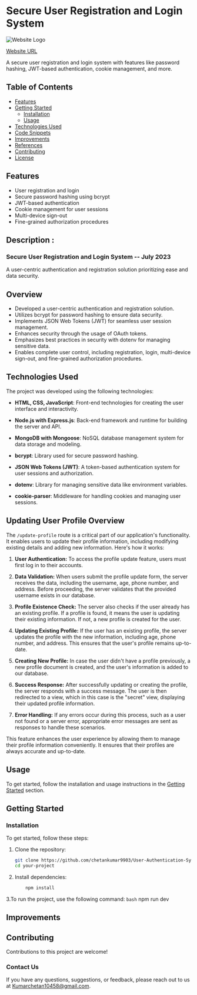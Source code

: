 # Secure User Registration and Login System

![Website Logo](https://github.com/chetankumar9903/User-Authentication-System/assets/126199153/7ac6a75e-2cb5-4ac4-99f2-5c4416dc9d29)

[Website URL](https://user-authenication-system.onrender.com/)

A secure user registration and login system with features like password hashing, JWT-based authentication, cookie management, and more.

## Table of Contents

- [Features](#features)
- [Getting Started](#getting-started)
  - [Installation](#installation)
  - [Usage](#usage)
- [Technologies Used](#technologies-used)
- [Code Snippets](#code-snippets)
- [Improvements](#improvements)
- [References](#references)
- [Contributing](#contributing)
- [License](#license)

## Features

- User registration and login
- Secure password hashing using bcrypt
- JWT-based authentication
- Cookie management for user sessions
- Multi-device sign-out
- Fine-grained authorization procedures

## Description : 
### Secure User Registration and Login System -- July 2023

A user-centric authentication and registration solution prioritizing ease and data security.

## Overview

- Developed a user-centric authentication and registration solution.
- Utilizes bcrypt for password hashing to ensure data security.
- Implements JSON Web Tokens (JWT) for seamless user session management.
- Enhances security through the usage of OAuth tokens.
- Emphasizes best practices in security with dotenv for managing sensitive data.
- Enables complete user control, including registration, login, multi-device sign-out, and fine-grained authorization procedures.

## Technologies Used

The project was developed using the following technologies:

- **HTML, CSS, JavaScript**: Front-end technologies for creating the user interface and interactivity.

- **Node.js with Express.js**: Back-end framework and runtime for building the server and API.

- **MongoDB with Mongoose**: NoSQL database management system for data storage and modeling.

- **bcrypt**: Library used for secure password hashing.

- **JSON Web Tokens (JWT)**: A token-based authentication system for user sessions and authorization.

- **dotenv**: Library for managing sensitive data like environment variables.

- **cookie-parser**: Middleware for handling cookies and managing user sessions.

## Updating User Profile Overview

The `/update-profile` route is a critical part of our application's functionality. It enables users to update their profile information, including modifying existing details and adding new information. Here's how it works:

1. **User Authentication:** To access the profile update feature, users must first log in to their accounts.

2. **Data Validation:** When users submit the profile update form, the server receives the data, including the username, age, phone number, and address. Before proceeding, the server validates that the provided username exists in our database.

3. **Profile Existence Check:** The server also checks if the user already has an existing profile. If a profile is found, it means the user is updating their existing information. If not, a new profile is created for the user.

4. **Updating Existing Profile:** If the user has an existing profile, the server updates the profile with the new information, including age, phone number, and address. This ensures that the user's profile remains up-to-date.

5. **Creating New Profile:** In case the user didn't have a profile previously, a new profile document is created, and the user's information is added to our database.

6. **Success Response:** After successfully updating or creating the profile, the server responds with a success message. The user is then redirected to a view, which in this case is the "secret" view, displaying their updated profile information.

7. **Error Handling:** If any errors occur during this process, such as a user not found or a server error, appropriate error messages are sent as responses to handle these scenarios.

This feature enhances the user experience by allowing them to manage their profile information conveniently. It ensures that their profiles are always accurate and up-to-date.

## Usage

To get started, follow the installation and usage instructions in the [Getting Started](#getting-started) section.

## Getting Started

### Installation

To get started, follow these steps:

1. Clone the repository:

   ```bash
   git clone https://github.com/chetankumar9903/User-Authentication-System.git
   cd your-project
2. Install dependencies:
    ```bash
        npm install
3.To run the project, use the following command:
    ```bash```
        npm run dev

## Improvements



## Contributing

Contributions to this project are welcome! 

### Contact Us
If you have any questions, suggestions, or feedback, please reach out to us at Kumarchetan10458@gmail.com.
